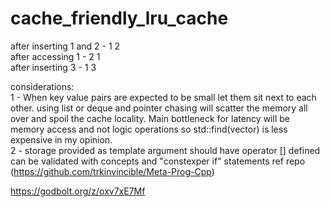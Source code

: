 # cache_friendly_lru_cache

after inserting 1 and 2        -  1 2   
after accessing 1              -  2 1   
after inserting 3              -  1 3   


considerations:  
1 - When key value pairs are expected to be small let them sit next to each other. using list or deque and pointer chasing will scatter the memory all over and spoil the cache locality. Main bottleneck for latency will be memory access and not logic operations so std::find(vector) is less expensive in my opinion.  
2 - storage provided as template argument should have operator [] defined can be validated with concepts and "constexper if" statements ref repo (https://github.com/trkinvincible/Meta-Prog-Cpp)     


https://godbolt.org/z/oxv7xE7Mf  
